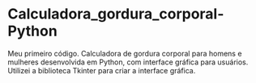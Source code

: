 # Calculadora_gordura_corporal-Python
Meu primeiro código.
Calculadora de gordura corporal para homens e mulheres desenvolvida em Python, com interface gráfica para usuários.
Utilizei a biblioteca Tkinter para criar a interface gráfica.
